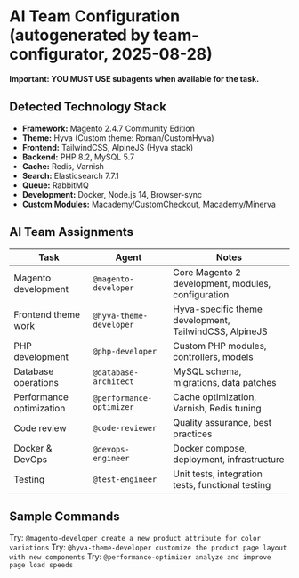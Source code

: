 # AI Team Configuration (autogenerated by team-configurator, 2025-08-28)

**Important: YOU MUST USE subagents when available for the task.**

## Detected Technology Stack

- **Framework:** Magento 2.4.7 Community Edition
- **Theme:** Hyva (Custom theme: Roman/CustomHyva) 
- **Frontend:** TailwindCSS, AlpineJS (Hyva stack)
- **Backend:** PHP 8.2, MySQL 5.7
- **Cache:** Redis, Varnish
- **Search:** Elasticsearch 7.7.1
- **Queue:** RabbitMQ
- **Development:** Docker, Node.js 14, Browser-sync
- **Custom Modules:** Macademy/CustomCheckout, Macademy/Minerva

## AI Team Assignments

| Task | Agent | Notes |
|------|-------|-------|
| Magento development | `@magento-developer` | Core Magento 2 development, modules, configuration |
| Frontend theme work | `@hyva-theme-developer` | Hyva-specific theme development, TailwindCSS, AlpineJS |
| PHP development | `@php-developer` | Custom PHP modules, controllers, models |
| Database operations | `@database-architect` | MySQL schema, migrations, data patches |
| Performance optimization | `@performance-optimizer` | Cache optimization, Varnish, Redis tuning |
| Code review | `@code-reviewer` | Quality assurance, best practices |
| Docker & DevOps | `@devops-engineer` | Docker compose, deployment, infrastructure |
| Testing | `@test-engineer` | Unit tests, integration tests, functional testing |

## Sample Commands

Try: `@magento-developer create a new product attribute for color variations`
Try: `@hyva-theme-developer customize the product page layout with new components`
Try: `@performance-optimizer analyze and improve page load speeds`
